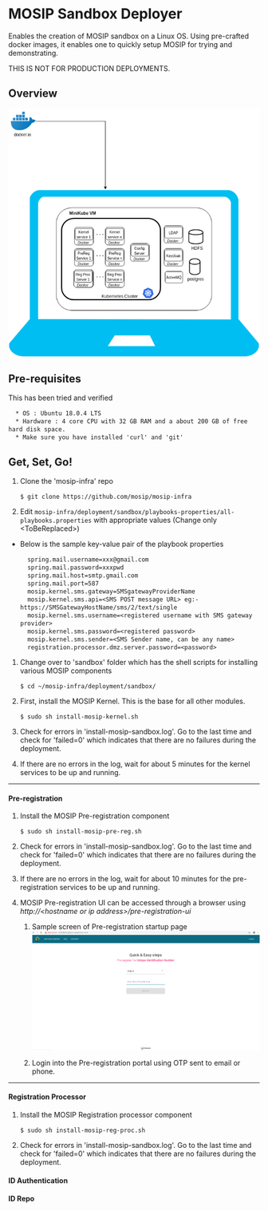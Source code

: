 # MOSIP Sandbox Deployer
  
Enables the creation of MOSIP sandbox on a Linux OS.  Using pre-crafted docker images, it enables one to quickly setup MOSIP for trying and demonstrating. 

THIS IS NOT FOR PRODUCTION DEPLOYMENTS.  

## Overview
![](images/sandbox-overview.png)

## Pre-requisites
This has been tried and verified

      * OS : Ubuntu 18.0.4 LTS
      * Hardware : 4 core CPU with 32 GB RAM and a about 200 GB of free hard disk space.
      * Make sure you have installed 'curl' and 'git'
      
## Get, Set, Go!
1. Clone the 'mosip-infra' repo

       $ git clone https://github.com/mosip/mosip-infra

1. Edit `mosip-infra/deployment/sandbox/playbooks-properties/all-playbooks.properties` with appropriate values (Change only \<ToBeReplaced\>)

  * Below is the sample key-value pair of the playbook properties
  
          spring.mail.username=xxx@gmail.com
          spring.mail.password=xxxpwd
          spring.mail.host=smtp.gmail.com
          spring.mail.port=587
          mosip.kernel.sms.gateway=SMSgatewayProviderName
          mosip.kernel.sms.api=<SMS POST message URL> eg:- https://SMSGatewayHostName/sms/2/text/single
          mosip.kernel.sms.username=<registered username with SMS gateway provider>
          mosip.kernel.sms.password=<registered password>
          mosip.kernel.sms.sender=<SMS Sender name, can be any name>
          registration.processor.dmz.server.password=<password>
          
1. Change over to 'sandbox' folder which has the shell scripts for installing various MOSIP components

       $ cd ~/mosip-infra/deployment/sandbox/

1. First, install the MOSIP Kernel.  This is the base for all other modules.

       $ sudo sh install-mosip-kernel.sh

1. Check for errors in 'install-mosip-sandbox.log'.  Go to the last time and check for 'failed=0' which indicates that there are no failures during the deployment.

1. If there are no errors in the log, wait for about 5 minutes for the kernel services to be up and running.


***  
  
#### Pre-registration 
1. Install the MOSIP Pre-registration component

       $ sudo sh install-mosip-pre-reg.sh
    
1. Check for errors in 'install-mosip-sandbox.log'.  Go to the last time and check for 'failed=0' which indicates that there are no failures during the deployment.

1. If there are no errors in the log, wait for about 10 minutes for the pre-registration services to be up and running.
 
1. MOSIP Pre-registration UI can be accessed through a browser using *http://\<hostname or ip address\>/pre-registration-ui*
   
    1. Sample screen of Pre-registration startup page
![](images/pre-reg-screehshot.png)
     
     
    1. Login into the Pre-registration portal using OTP sent to email or phone.  


***

#### Registration Processor
1. Install the MOSIP Registration processor component

       $ sudo sh install-mosip-reg-proc.sh
    
1. Check for errors in 'install-mosip-sandbox.log'.  Go to the last time and check for 'failed=0' which indicates that there are no failures during the deployment.


#### ID Authentication


#### ID Repo




